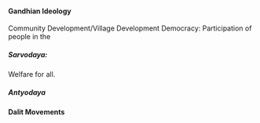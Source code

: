 #### Gandhian Ideology
Community Development/Village Development
Democracy: Participation of people in the 
##### Sarvodaya:
Welfare for all.
##### Antyodaya

#### Dalit Movements

